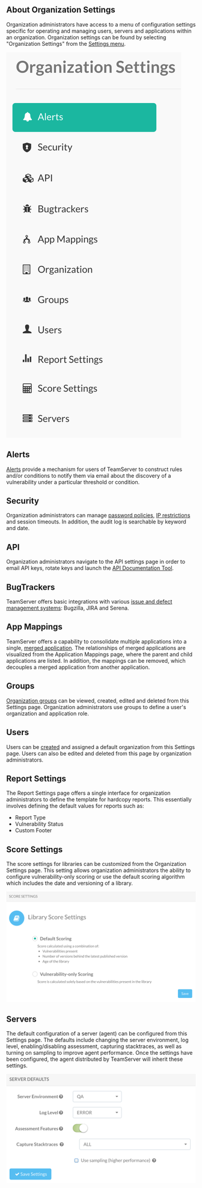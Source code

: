 <!--
title: "Organization Settings"
description: "Overview of administrating and managing an organization."
-->

## About Organization Settings
Organization administrators have access to a menu of configuration settings specific for operating and managing users, servers and applications within an organization. Organization settings can be found by selecting "Organization Settings" from the [Settings menu](user_tsguideui.html#overview).

<a href="assets/images/Settings_Nav.png" rel="lightbox" title="Organization Settings"><img class="thumbnail" src="assets/images/Settings_Nav.png"/></a>
 
## Alerts
[Alerts]() provide a mechanism for users of TeamServer to construct rules and/or conditions to notify them via email about the discovery of a vulnerability under a particular threshold or condition.

## Security
Organization administrators can manage [password policies](admin_tsconfigset.html#pw), [IP restrictions](admin_tsconfigset.html#ip) and session timeouts. In addition, the audit log is searchable by keyword and date.

## API
Organization administrators navigate to the API settings page in order to email API keys, rotate keys and launch the [API Documentation Tool](dev_api3.html#openapi).

## BugTrackers
TeamServer offers basic integrations with various [issue and defect management systems](user_tsguideset.html#defect): Bugzilla, JIRA and Serena.

## App Mappings
TeamServer offers a capability to consolidate multiple applications into a single, [merged application](). The relationships of merged applications are visualized from the Application Mappings page, where the parent and child applications are listed. In addition, the mappings can be removed, which decouples a merged application from another application.

## Groups
[Organization groups]() can be viewed, created, edited and deleted from this Settings page. Organization administrators use groups to define a user's organization and application role. 

## Users
Users can be [created](user_tsguideset.html#users) and assigned a default organization from this Settings page. Users can also be edited and deleted from this page by organization administrators.

## Report Settings
The Report Settings page offers a single interface for organization administrators to define the template for hardcopy reports. This essentially involves defining the default values for reports such as:

* Report Type
* Vulnerability Status
* Custom Footer

## Score Settings
The score settings for libraries can be customized from the Organization Settings page. This setting allows organization administrators the ability to configure vulnerability-only scoring or use the default scoring algorithm which includes the date and versioning of a library.

<a href="assets/images/Org_Score_Settings.png" rel="lightbox" title="Library Score Settings"><img class="thumbnail" src="assets/images/Org_Score_Settings.png"/></a>

## Servers
The default configuration of a server (agent) can be configured from this Settings page. The defaults include changing the server environment, log level, enabling/disabling assessment, capturing stacktraces, as well as turning on sampling to improve agent performance. Once the settings have been configured, the agent distributed by TeamServer will inherit these settings.

<a href="assets/images/Server_Settings.png" rel="lightbox" title="Server Settings"><img class="thumbnail" src="assets/images/Server_Settings.png"/></a>
